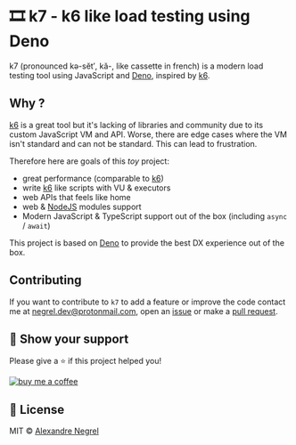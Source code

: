 # :film_strip: k7 - k6 like load testing using Deno

k7 (pronounced kə-sĕt′, kă-, like cassette in french) is a modern load testing
tool using JavaScript and [Deno][deno], inspired by [k6][k6].

## Why ?

[k6][k6] is a great tool but it's lacking of libraries and community due to its
custom JavaScript VM and API. Worse, there are edge cases where the VM isn't standard
and can not be standard. This can lead to frustration.

Therefore here are goals of this *toy* project:

- great performance (comparable to [k6][k6])
- write [k6][k6] like scripts with VU & executors
- web APIs that feels like home
- web & [NodeJS](https://nodejs.org) modules support
- Modern JavaScript & TypeScript support out of the box (including `async` / `await`)

This project is based on [Deno][deno] to provide the best DX experience out of the box.

## Contributing

If you want to contribute to `k7` to add a feature or improve the code contact
me at [negrel.dev@protonmail.com](mailto:negrel.dev@protonmail.com), open an
[issue](https://github.com/negrel/k7/issues) or make a
[pull request](https://github.com/negrel/k7/pulls).

## :stars: Show your support

Please give a :star: if this project helped you!

[![buy me a coffee](.github/images/bmc-button.png)](https://www.buymeacoffee.com/negrel)

## :scroll: License

MIT © [Alexandre Negrel](https://www.negrel.dev/)

[k6]: https://k6.io/
[deno]: https://deno.land/
